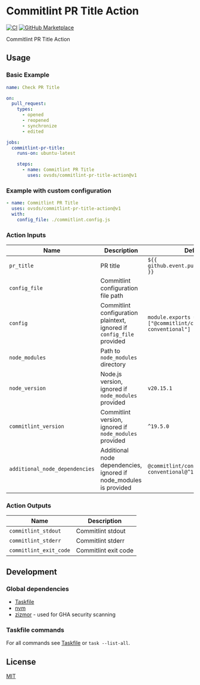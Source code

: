 # Commitlint PR Title Action

[![CI](https://github.com/ovsds/commitlint-pr-title-action/workflows/Check%20PR/badge.svg)](https://github.com/ovsds/commitlint-pr-title-action/actions?query=workflow%3A%22%22Check+PR%22%22)
[![GitHub Marketplace](https://img.shields.io/badge/Marketplace-Commitlint%20PR%20Title-blue.svg)](https://github.com/marketplace/actions/commitlint-pr-title)

Commitlint PR Title Action

## Usage

### Basic Example

```yaml
name: Check PR Title

on:
  pull_request:
    types:
      - opened
      - reopened
      - synchronize
      - edited

jobs:
  commitlint-pr-title:
    runs-on: ubuntu-latest

    steps:
      - name: Commitlint PR Title
        uses: ovsds/commitlint-pr-title-action@v1
```

### Example with custom configuration

```yaml
- name: Commitlint PR Title
  uses: ovsds/commitlint-pr-title-action@v1
  with:
    config_file: ./commitlint.config.js
```

### Action Inputs

| Name                           | Description                                                           | Default                                                              |
| ------------------------------ | --------------------------------------------------------------------- | -------------------------------------------------------------------- |
| `pr_title`                     | PR title                                                              | `${{ github.event.pull_request.title }}`                             |
| `config_file`                  | Commitlint configuration file path                                    |                                                                      |
| `config`                       | Commitlint configuration plaintext, ignored if `config_file` provided | `module.exports = { extends: ["@commitlint/config-conventional"] };` |
| `node_modules`                 | Path to `node_modules` directory                                      |                                                                      |
| `node_version`                 | Node.js version, ignored if `node_modules` provided                   | `v20.15.1`                                                           |
| `commitlint_version`           | Commitlint version, ignored if `node_modules` provided                | `^19.5.0`                                                            |
| `additional_node_dependencies` | Additional node dependencies, ignored if node_modules is provided     | `@commitlint/config-conventional@^19.5.0`                            |

### Action Outputs

| Name                   | Description          |
| ---------------------- | -------------------- |
| `commitlint_stdout`    | Commitlint stdout    |
| `commitlint_stderr`    | Commitlint stderr    |
| `commitlint_exit_code` | Commitlint exit code |

## Development

### Global dependencies

- [Taskfile](https://taskfile.dev/installation/)
- [nvm](https://github.com/nvm-sh/nvm?tab=readme-ov-file#install--update-script)
- [zizmor](https://woodruffw.github.io/zizmor/installation/) - used for GHA security scanning

### Taskfile commands

For all commands see [Taskfile](Taskfile.yaml) or `task --list-all`.

## License

[MIT](LICENSE)
